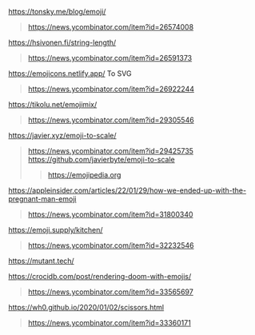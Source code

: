 https://tonsky.me/blog/emoji/
> https://news.ycombinator.com/item?id=26574008

https://hsivonen.fi/string-length/
> https://news.ycombinator.com/item?id=26591373

https://emojicons.netlify.app/ To SVG
> https://news.ycombinator.com/item?id=26922244

https://tikolu.net/emojimix/
> https://news.ycombinator.com/item?id=29305546

https://javier.xyz/emoji-to-scale/
> https://news.ycombinator.com/item?id=29425735
> https://github.com/javierbyte/emoji-to-scale
> > https://emojipedia.org

https://appleinsider.com/articles/22/01/29/how-we-ended-up-with-the-pregnant-man-emoji
> https://news.ycombinator.com/item?id=31800340

https://emoji.supply/kitchen/
> https://news.ycombinator.com/item?id=32232546

https://mutant.tech/

https://crocidb.com/post/rendering-doom-with-emojis/
> https://news.ycombinator.com/item?id=33565697

https://wh0.github.io/2020/01/02/scissors.html
> https://news.ycombinator.com/item?id=33360171
